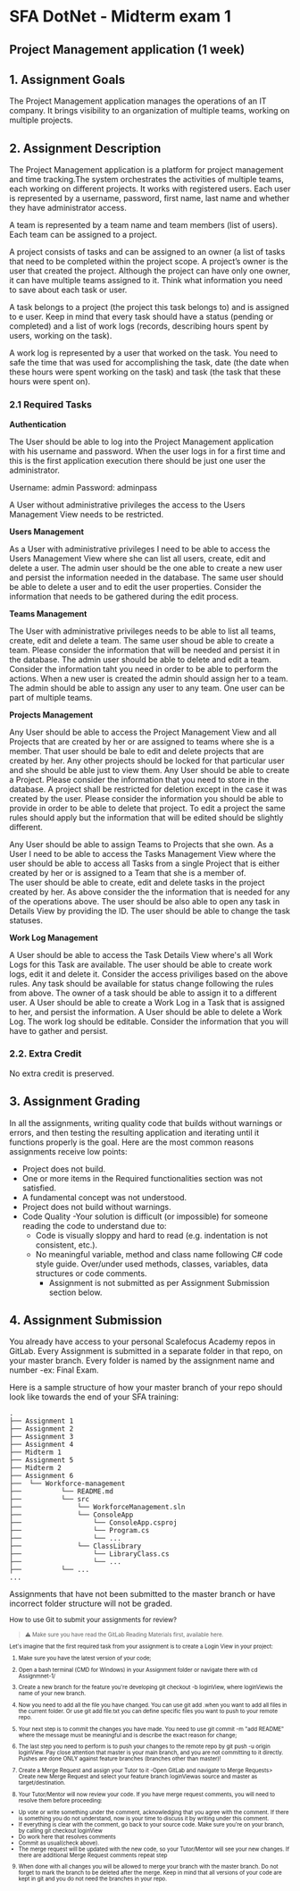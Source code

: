 # SFA DotNet - Midterm exam 1 

## Project Management application (1 week) 
 

## 1. Assignment Goals 

The Project Management application manages the operations of an IT company. It brings visibility to an organization of multiple teams, working on multiple projects.  
 

## 2. Assignment Description 

The Project Management application is a platform for project management and time tracking.The system orchestrates the activities of multiple teams, each working on different projects.  It works with registered users. Each user is represented by a username, password, first name, last name and whether they have administrator access.  

A team is represented by a team name and team members (list of users). Each team can be assigned to a project.  

A project consists of tasks and can be assigned to an owner (a list of tasks that need to be completed within the project scope. A project’s owner is the user that created the project. Although the project can have only one owner, it can have multiple teams assigned to it. Think what information you need to save about each task or user. 

A task belongs to a project (the project this task belongs to) and is assigned to e user. Keep in mind that every task should have a status (pending or completed) and a list of work logs (records, describing hours spent by users, working on the task).  

A work log is represented by a user that worked on the task. You need to safe the time that was used for accomplishing the task, date (the date when these hours were spent working on the task) and task (the task that these hours were spent on).  
 

### 2.1 Required Tasks 

**Authentication**  

The User should be able to log into the Project Management application with his username and password. When the user logs in for a first time and this is the first application execution there should be just one user the administrator. 

Username: admin  Password: adminpass  

A User without administrative privileges the access to the Users Management View needs to be restricted.  
  

**Users Management** 

As a User with administrative privileges I need to be able to access the Users Management View where she can list all users, create, edit and delete a user.  The admin user should be the one able to create a new user and persist the information needed in the database. The same user should be able to delete a user and to edit the user properties. Consider the information that needs to be gathered during the edit process. 
 

**Teams Management**  

The User with administrative privileges needs to be able to list all teams, create, edit and delete a team. The same user shoud be able to create a team. Please consider the information that will be needed and persist it in the database. The admin user should be able to delete and edit a team. Consider the information taht you need in order to be able to perform the actions. When a new user is created the admin should assign her to a team. The admin should be able to assign any user to any team. One user can be part of multiple teams.


**Projects Management**  

Any User should be able to access the Project Management View and all Projects that are created by her or are assigned to teams where she is a member. That user should be bale to edit and delete projects that are created by her. Any other projects should be locked for that particular user and she should be able just to view them.
Any User should be able to create a Project. Please consider the information that you need to store in the database. A project shall be restricted for deletion except in the case it was created by the user. Please consider the information you should be able to provide in order to be able to delete that project. To edit a project the same rules should apply but the information that will be edited should be slightly different. 

Any User should be able to assign Teams to Projects that she own. As a User I need to be able to access the Tasks Management View where the user should be able to access all Tasks from a single Project that is either created by her or is assigned to a Team that she is a member of.  
The user should be able to create, edit and delete tasks in the project created by her. As above consider the the information that is needed for any of the operations above. The user should be also able to open any task in Details View by providing the ID. The user should be able to change the task statuses.


**Work Log Management** 

A User should be able to access the Task Details View where's all Work Logs for this Task are available.  The user should be able to create work logs, edit it and delete it. Consider the access priviliges based on the above rules. Any task should be available for status change following the rules from above. 
The owner of a task should be able to assign it to a different user. A User should be able to create a Work Log in a Task that is assigned to her, and persist the information.
A User should be able to delete a Work Log.  The work log should be editable. Consider the information that you will have to gather and persist. 
 

### 2.2. Extra Credit 

No extra credit is preserved. 

 
 ## 3. Assignment Grading
In all the assignments, writing quality code that builds without warnings or errors, and then testing the resulting application and iterating until it functions properly is the goal. Here are the most common reasons assignments receive low points:
- Project does not build.
- One or more items in the Required functionalities section was not satisfied.
- A fundamental concept was not understood.
- Project does not build without warnings.
- Code Quality -Your solution is difficult (or impossible) for someone reading the code to understand due to: 
  - Code is visually sloppy and hard to read (e.g. indentation is not consistent, etc.).
  - No meaningful variable, method and class name following C# code style guide. Over/under used methods, classes, variables, data structures or code comments.
    - Assignment is not submitted as per Assignment Submission section below.


## 4. Assignment Submission


You already have access to your personal Scalefocus Academy repos in GitLab. Every Assignment is submitted in a separate folder in that repo, on your master branch. Every folder is named by the assignment name and number -ex: Final Exam.


Here is a sample structure of how your master branch of your repo should look like towards the end of your SFA training:
```
.
├── Assignment 1
├── Assignment 2  
├── Assignment 3
├── Assignment 4
├── Midterm 1
├── Assignment 5
├── Midterm 2
├── Assignment 6
├──  └── Workforce-management
├──          └── README.md
├──          └── src
├──              └── WorkforceManagement.sln
├──              └── ConsoleApp
├──                  └── ConsoleApp.csproj
├──                  └── Program.cs
├──                  └── ...
├──              └── ClassLibrary
├──                  └── LibraryClass.cs
├──                  └── ...
├──          └── ...
...
```
Assignments that have not been submitted to the master branch or have incorrect folder structure will not be graded.


<small>How to use Git to submit your assignments for review?<small>


> ⚠️ Make sure you have read the GitLab Reading Materials first, available here.


Let's imagine that the first required task from your assignment is to create a Login View in your project:


1. Make sure you have the latest version of your code;


2. Open a bash terminal (CMD for Windows) in your Assignment folder or navigate there with cd Assignmnet-1/


3. Create a new branch for the feature you're developing git checkout -b loginView, where loginViewis the name of your new branch.


4. Now you need to add all the file you have changed. You can use git add .when you want to add all files in the current folder. Or use git add file.txt you can define specific files you want to push to your remote repo.


5. Your next step is to commit the changes you have made. You need to use git commit -m "add README" where the message must be meaningful and is describe the exact reason for change;


6. The last step you need to perform is to push your changes to the remote repo by git push -u origin loginView. Pay close attention that master is your main branch, and you are not committing to it directly. Pushes are done ONLY against feature branches (branches other than master)!


7. Create a Merge Request and assign your Tutor to it -Open GitLab and navigate to Merge Requests> Create new Merge Request and select your feature branch loginViewas source and master as target/destination.


8. Your Tutor/Mentor will now review your code. If you have merge request comments, you will need to resolve them before proceeding: 
    
  * Up vote or write something under the comment, acknowledging that you agree with the comment. If there is something you do not understand, now is your time to discuss it by writing under this comment.
  * If everything is clear with the comment, go back to your source code. Make sure you're on your branch, by calling git checkout loginView
  * Do work here that resolves comments
  * Commit as usual(check above).
  * The merge request will be updated with the new code, so your Tutor/Mentor will see your new changes. If there are additional Merge Request comments repeat step 
  
9. When done with all changes you will be allowed to merge your branch with the master branch. Do not forget to mark the branch to be deleted after the merge. Keep in mind that all versions of your code are kept in git and you do not need the branches in your repo.
